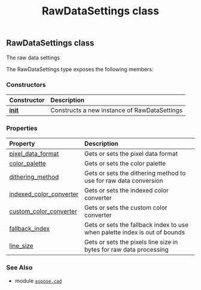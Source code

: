 ﻿---
title: RawDataSettings class
second_title: Aspose.CAD for Python via .NET API References
description: 
type: docs
weight: 480
url: /python-net/aspose.cad/rawdatasettings/
is_root: false
---

## RawDataSettings class

The raw data settings



The RawDataSettings type exposes the following members:

### Constructors
| Constructor | Description |
| :- | :- |
| [__init__](/cad/python-net/aspose.cad/rawdatasettings/__init__/#) | Constructs a new instance of RawDataSettings |


### Properties
| Property | Description |
| :- | :- |
| [pixel_data_format](/cad/python-net/aspose.cad/rawdatasettings/pixel_data_format) | Gets or sets the pixel data format |
| [color_palette](/cad/python-net/aspose.cad/rawdatasettings/color_palette) | Gets or sets the color palette |
| [dithering_method](/cad/python-net/aspose.cad/rawdatasettings/dithering_method) | Gets or sets the dithering method to use for raw data conversion |
| [indexed_color_converter](/cad/python-net/aspose.cad/rawdatasettings/indexed_color_converter) | Gets or sets the indexed color converter |
| [custom_color_converter](/cad/python-net/aspose.cad/rawdatasettings/custom_color_converter) | Gets or sets the custom color converter |
| [fallback_index](/cad/python-net/aspose.cad/rawdatasettings/fallback_index) | Gets or sets the fallback index to use when palette index is out of bounds |
| [line_size](/cad/python-net/aspose.cad/rawdatasettings/line_size) | Gets or sets the pixels line size in bytes for raw data processing |



### See Also
* module [`aspose.cad`](..)
